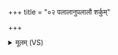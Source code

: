 +++
title = "०२ पलालानुपलालौ शर्कुम्"

+++
<details><summary>मूलम् (VS)</summary>

प॑लालानुपला॒लौ शर्कुं॒ कोकं॑ मलिम्लु॒चं प॒लीज॑कम्।  
आ॒श्रेषं॑ व॒व्रिवा॑सस॒मृक्ष॑ग्रीवं प्रमी॒लिन॑म् ॥
</details>